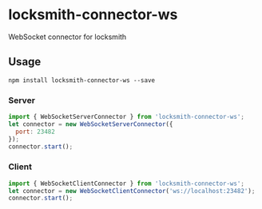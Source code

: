 # locksmith-connector-ws
WebSocket connector for locksmith

## Usage

`npm install locksmith-connector-ws --save`

### Server
```js
import { WebSocketServerConnector } from 'locksmith-connector-ws';
let connector = new WebSocketServerConnector({
  port: 23482
});
connector.start();
```

### Client
```js
import { WebSocketClientConnector } from 'locksmith-connector-ws';
let connector = new WebSocketClientConnector('ws://localhost:23482');
connector.start();
```
